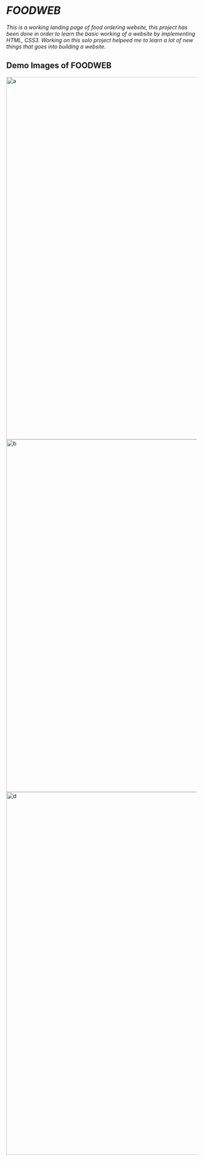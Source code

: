 # *FOODWEB*

*This is a working landing page of food ordering website, this project has been done in order to learn the basic working of a website by implementing HTML, CSS3. Working on this solo project helpeed me to learn a lot of new things that goes into building a website.*


## Demo Images of FOODWEB 

<img width="959" alt="a" src="https://user-images.githubusercontent.com/68071032/150506996-c3eb9741-ed64-4323-b687-6c5ce651eabd.png">
<img width="933" alt="b" src="https://user-images.githubusercontent.com/68071032/150507032-d8504b71-fe90-4329-8f4d-07be05f285ae.png">
<img width="960" alt="d" src="https://user-images.githubusercontent.com/68071032/150507050-84c62903-f569-4838-b44a-1e06cf001921.png">
